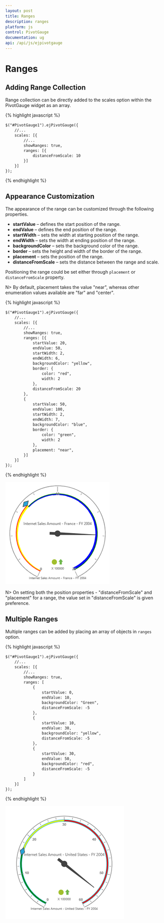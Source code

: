 ```yaml
---
layout: post
title: Ranges
description: ranges
platform: js
control: PivotGauge
documentation: ug
api: /api/js/ejpivotgauge
---
```


# Ranges

## Adding Range Collection

Range collection can be directly added to the scales option within the PivotGauge widget as an array.

{% highlight javascript %}

    $("#PivotGauge1").ejPivotGauge({
        //...
        scales: [{
            //...
            showRanges: true,
            ranges: [{
                distanceFromScale: 10
            }]
        }]
    });
{% endhighlight %}

## Appearance Customization

The appearance of the range can be customized through the following properties.

* **startValue** – defines the start position of the range.
* **endValue** – defines the end position of the range.
* **startWidth** – sets the width at starting position of the range.
* **endWidth** – sets the width at ending position of the range.
* **backgroundColor** – sets the background color of the range.
* **border** – sets the height and width of the border of the range.
* **placement** – sets the position of the range.
* **distanceFromScale** – sets the distance between the range and scale.

Positioning the range could be set either through `placement` or `distanceFromScale` property. 

N> By default, placement takes the value "near", whereas other enumeration values available are "far" and "center".

{% highlight javascript %}

    $("#PivotGauge1").ejPivotGauge({
        //...
        scales: [{
            //...
            showRanges: true,
            ranges: [{
                startValue: 20,
                endValue: 50,
                startWidth: 2,
                endWidth: 6,
                backgroundColor: "yellow",
                border: {
                    color: "red",
                    width: 2
                },
                distanceFromScale: 20
            }, 
            {
                startValue: 50,
                endValue: 100,
                startWidth: 2,
                endWidth: 7,
                backgroundColor: "blue",
                border: {
                    color: "green",
                    width: 2
                },
                placement: "near",
            }]
        }]
    });

{% endhighlight %}

![](Ranges_images/AppearanceCustomization.png) 

N> On setting both the position properties - "distanceFromScale" and "placement" for a range, the value set in "distanceFromScale" is given preference.

## Multiple Ranges 
Multiple ranges can be added by placing an array of objects in `ranges` option.

{% highlight javascript %}

    $("#PivotGauge1").ejPivotGauge({
        //...
        scales: [{
            //...
            showRanges: true,
            ranges: [
                {
                    startValue: 0,
                    endValue: 10,
                    backgroundColor: "Green",
                    distanceFromScale: -5
                }, 
                {
                    startValue: 10,
                    endValue: 30,
                    backgroundColor: "yellow",
                    distanceFromScale: -5
                }, 
                {
                    startValue: 30,
                    endValue: 50,
                    backgroundColor: "red",
                    distanceFromScale: -5
                }
            ]
        }]
    });

{% endhighlight %}

![](Ranges_images/MultipleRanges.png) 
